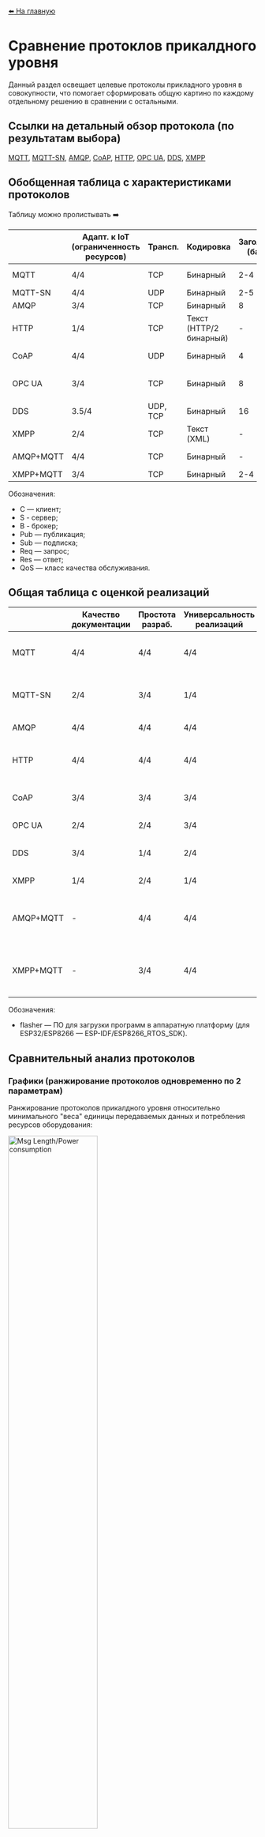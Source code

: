 [:arrow_left: На главную](/README.md)

# Сравнение протоклов прикалдного уровня

Данный раздел освещает целевые протоколы прикладного уровня в совокупности, что помогает сформировать общую картино по каждому отдельному решению в сравнении с остальными.

## Ссылки на детальный обзор протокола (по результатам выбора)

[MQTT](mqtt/overview-mqtt.md), [MQTT-SN](mqtt/overview-mqttsn.md), [AMQP](amqp/overview-amqp.md), [CoAP](coap/overview-coap.md), [HTTP](http/overview-http.md), [OPC UA](opcua/overview-opcua.md), [DDS](dds/overview-dds.md), [XMPP](xmpp/overview-xmpp.md)


## Обобщенная таблица с характеристиками протоколов

Таблицу можно пролистывать :arrow_right:

|           | Адапт. к IoT (ограниченность ресурсов) | Трансп.  | Кодировка               | Заголовок (байт) | Потребление | Арх-ра           | Взаимодействие | Асинхр. | Участок сети | Надежность                  | Безопасность                    |
|-----------|----------------------------------------|----------|-------------------------|------------------|-------------|------------------|----------------|---------|--------------|-----------------------------|---------------------------------|
| MQTT      | 4/4                                    | TCP      | Бинарный                | 2-4              | 3.5/4       | Pub/Sub          | С/B            | +       | C2S          | QoS 0, 1, 2                 | TLS/SSL, Login/Password         |
| MQTT-SN   | 4/4                                    | UDP      | Бинарный                | 2-5              | 4/4         | Pub/Sub          | C/G -> B       | +       | C2C          | QoS -1, 0, 1, 2             | DTLS, MQTT Auth                 |
| AMQP      | 3/4                                    | TCP      | Бинарный                | 8                | 3/4         | Pub/Sub          | C/B            | +       | S2S          | Аналог QoS 0, 1             | TLS/SSL, SASL                   |
| HTTP      | 1/4                                    | TCP      | Текст (HTTP/2 бинарный) | -                | 1/4         | Req/Res          | C/S            | -       | C2S          | TCP                         | TLS/SSL, auth Basic/Digest/NTLM |
| CoAP      | 4/4                                    | UDP      | Бинарный                | 4                | 4/4         | Req/Res          | C/S            | +       | C2S, C2C     | QoS 0, 1; децентрализация   | DTLS, стороння аутентификация   |
| OPC UA    | 3/4                                    | TCP      | Бинарный                | 8                | 3/4         | Req/Res          | C/S            | +       | C2S          | TCP + собственные механизмы | TLS, Login/Password             |
| DDS       | 3.5/4                                  | UDP, TCP | Бинарный                | 16               | 3/4         | Pub/Sub, Req/Res | C/C            | +       | C2C          | 23 QoS                      | TLS/DTLS, своя аутентификация   |
| XMPP      | 2/4                                    | TCP      | Текст (XML)             | -                | 2/4         | Req/Res          | C/S            | +       | C2S          | TCP                         | TLS, SASL                       |
| AMQP+MQTT | 4/4                                    | TCP      | Бинарный                | -                | 3/4         | Pub/Sub          | C/B            | +       | C2S, S2S     | QoS 0, 1                    | TLS, SASL                       |
| XMPP+MQTT | 3/4                                    | TCP      | Бинарный                | 2-4              | 2.5/4       | Pub/Sub          | C/S            | +       | C2S          | QoS 0, 1, 2                 | TLS, SASL                       |

Обозначения:
* C — клиент;
* S - сервер;
* B - брокер;
* Pub — публикация;
* Sub — подписка;
* Req — запрос;
* Res — ответ;
* QoS — класс качества обслуживания.

## Общая таблица с оценкой реализаций

|           | Качество документации | Простота разраб. | Универсальность реализаций | Реализации                                                                                                        | ПО (tested)                       | АО (tested)                      |
|-----------|-----------------------|------------------|----------------------------|-------------------------------------------------------------------------------------------------------------------|-----------------------------------|----------------------------------|
| MQTT      | 4/4                   | 4/4              | 4/4                        | [List](https://github.com/hobbyquaker/awesome-mqtt)                                                               | Arduino IDE, PlatformIO + flasher | ESP8266, ESP32, Raspberry Pi, PC |
| MQTT-SN   | 2/4                   | 3/4              | 1/4                        | [List](https://github.com/topics/mqtt-sn)                                                                         | Arduino IDE, PlatformIO + flasher | ESP8266, Raspberry Pi, PC        |
| AMQP      | 4/4                   | 4/4              | 4/4                        | [List](https://github.com/xinchen10/awesome-amqp)                                                                 | Arduino IDE                       | ESP8266, PC                      |
| HTTP      | 4/4                   | 4/4              | 4/4                        | HTTP support almost all; [HTTP/2 List](https://github.com/httpwg/http2-spec/wiki/Implementations)                 | Almost all                        | Almost all                       |
| CoAP      | 3/4                   | 3/4              | 3/4                        | [List](https://github.com/Agile-IoT/awesome-open-iot#coap)                                                        | Arduino IDE, PlatformIO           | ESP8266, ESP32, PC               |
| OPC UA    | 2/4                   | 2/4              | 3/4                        | [List](https://github.com/open62541/open62541/wiki/List-of-Open-Source-OPC-UA-Implementations)                    | PlatformIO + flasher              | ESP32, PC                        |
| DDS       | 3/4                   | 1/4              | 2/4                        | [List](https://github.com/nosovandrew/iot-app-layer-guide/blob/main/dds/overview-dds.md#список-реализаций)        | PlatformIO + flasher              | ESP8266, Raspberry Pi, PC        |
| XMPP      | 1/4                   | 2/4              | 1/4                        | [List](https://github.com/nosovandrew/iot-app-layer-guide/blob/main/xmpp/overview-xmpp.md#список-реализаций-xmpp) | PlatformIO + flasher              | ESP32, PC                        |
| AMQP+MQTT | -                     | 4/4              | 4/4                        | [RabbitMQ broker](https://www.rabbitmq.com) + реализации MQTT-клиентов                                            | Arduino IDE, PlatfromIO + flasher | ESP8266, ESP32, Raspberry Pi, PC |
| XMPP+MQTT | -                     | 3/4              | 4/4                        | [Ejabberd server](https://www.ejabberd.im) + реализации MQTT-клиентов                                             | Arduino IDE, PlatformIO + flasher | ESP8266, ESP32, Raspberry Pi, PC |



Обозначения:
* flasher — ПО для загрузки программ в аппаратную платформу (для ESP32/ESP8266 — ESP-IDF/ESP8266_RTOS_SDK).


## Сравнительный анализ протоколов

### Графики (ранжирование протоколов одновременно по 2 параметрам)

Ранжирование протоколов прикалдного уровня относительно минимального "веса" единицы передаваемых данных и потребления ресурсов оборудования:

<img src="media/comparative/power.png" alt="Msg Length/Power consumption" width="60%" />

Относительно реализации механизмов надежности и безовасности:

<img src="media/comparative/relisec.png" alt="Reliability/Security" width="60%" />

Процесс разработки системы (сложность, затраты времени и ресурсов) и ориентация протокола на задачи и специфику IoT-систем:

<img src="media/comparative/iotorient.png" alt="Dev complexity/IoT orientation" width="60%" />

Популярность протокола среди IoT-систем (сообщество разработчиков, количество успешных проектов) и реализации протокола (разнообразие, функционал, поддержка):

<img src="media/comparative/impl.png" alt="Popularity/Implementations" width="60%" />

Документирование протокола и совместимость с срзличными программными и аппаратными платформами (на примере окружения, представленного на главной странице руководства):

<img src="media/comparative/aopo.png" alt="Documentation/Interconnection" width="60%" />

Размещение протоколов по типовым зонам сети IoT относительно оптимальности использования:

<img src="media/comparative/netplace.png" alt="Best place in IoT network" width="60%" />

[:arrow_left: На главную](/README.md)